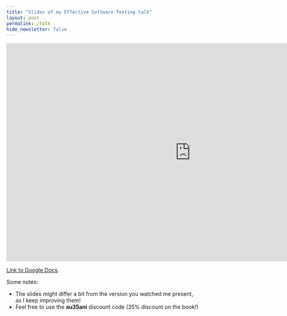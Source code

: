 ```yaml
---
title: "Slides of my Effective Software Testing talk"
layout: post
permalink: /talk
hide_newsletter: false
---
```


<iframe src="https://docs.google.com/presentation/d/e/2PACX-1vTTM3rVTOPKbgUjcFSrocu40phFd9iD9PxnEe55HUNdHqiRIcHMSoK-CrRIP3_XDLaQaTKloW3MlX5I/embed?start=false&loop=false&delayms=3000" frameborder="0" width="960" height="569" allowfullscreen="true" mozallowfullscreen="true" webkitallowfullscreen="true"></iframe>

[Link to Google Docs](https://docs.google.com/presentation/d/17MVXOgCQ9J_pBvwuko12GvUvgIbPv0716nY540eEM_A/edit?usp=sharing).

Some notes:

* The slides might differ a bit from the version you watched me present, as I keep improving them!
* Feel free to use the **au35ani** discount code (35% discount on the book!)